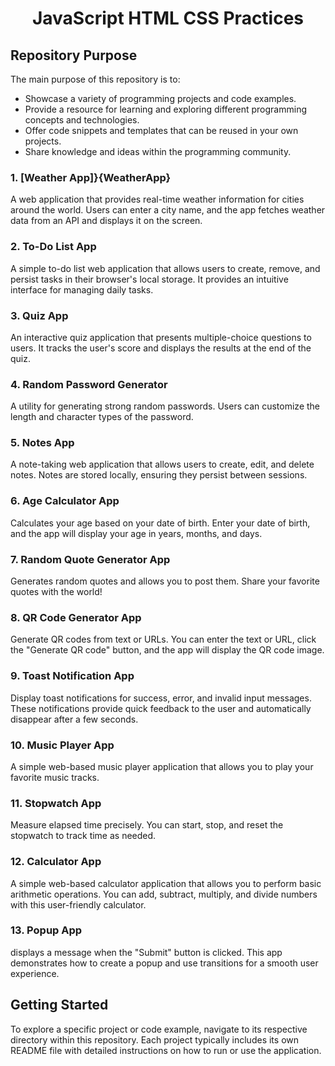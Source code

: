 # <h1 align="center">JavaScript HTML CSS Practices</h1>

## Repository Purpose

The main purpose of this repository is to:

- Showcase a variety of programming projects and code examples.
- Provide a resource for learning and exploring different programming concepts and technologies.
- Offer code snippets and templates that can be reused in your own projects.
- Share knowledge and ideas within the programming community.

### 1. [Weather App]}{WeatherApp}

A web application that provides real-time weather information for cities around the world. Users can enter a city name, and the app fetches weather data from an API and displays it on the screen.

### 2. **To-Do List App**

A simple to-do list web application that allows users to create, remove, and persist tasks in their browser's local storage. It provides an intuitive interface for managing daily tasks.

### 3. **Quiz App**

An interactive quiz application that presents multiple-choice questions to users. It tracks the user's score and displays the results at the end of the quiz.

### 4. **Random Password Generator**

A utility for generating strong random passwords. Users can customize the length and character types of the password.

### 5. **Notes App**

A note-taking web application that allows users to create, edit, and delete notes. Notes are stored locally, ensuring they persist between sessions.

### 6. **Age Calculator App**
Calculates your age based on your date of birth. Enter your date of birth, and the app will display your age in years, months, and days.

### 7. **Random Quote Generator App**
Generates random quotes and allows you to post them. Share your favorite quotes with the world!

### 8. **QR Code Generator App**

Generate QR codes from text or URLs. You can enter the text or URL, click the "Generate QR code" button, and the app will display the QR code image.

### 9. **Toast Notification App**

Display toast notifications for success, error, and invalid input messages. These notifications provide quick feedback to the user and automatically disappear after a few seconds.

### 10. **Music Player App**
A simple web-based music player application that allows you to play your favorite music tracks.

### 11. **Stopwatch App**
Measure elapsed time precisely. You can start, stop, and reset the stopwatch to track time as needed.

### 12. **Calculator App**
A simple web-based calculator application that allows you to perform basic arithmetic operations. You can add, subtract, multiply, and divide numbers with this user-friendly calculator.

### 13. **Popup App**
displays a message when the "Submit" button is clicked. This app demonstrates how to create a popup and use transitions for a smooth user experience.

## Getting Started

To explore a specific project or code example, navigate to its respective directory within this repository. Each project typically includes its own README file with detailed instructions on how to run or use the application.